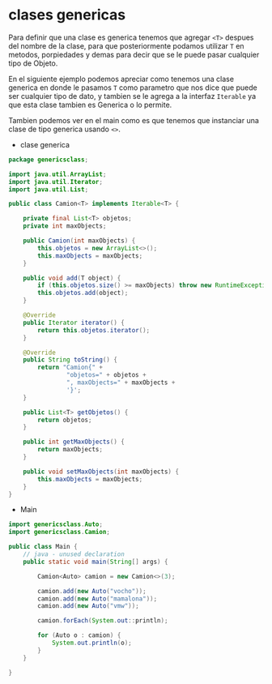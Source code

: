 # clases genericas

Para definir que una clase es generica tenemos que agregar `<T>` despues del nombre de la clase, para que posteriormente podamos utilizar `T` en metodos, porpiedades y demas para decir que se le puede pasar cualquier tipo de Objeto.

En el siguiente ejemplo podemos apreciar como tenemos una clase generica en donde le pasamos `T` como parametro que nos dice que puede ser cualquier tipo de dato, y tambien se le agrega a la interfaz `Iterable` ya que esta clase tambien es Generica o lo permite.

Tambien podemos ver en el main como es que tenemos que instanciar una clase de tipo generica usando `<>`.


* clase generica

```java
package genericsclass;

import java.util.ArrayList;
import java.util.Iterator;
import java.util.List;

public class Camion<T> implements Iterable<T> {

    private final List<T> objetos;
    private int maxObjects;

    public Camion(int maxObjects) {
        this.objetos = new ArrayList<>();
        this.maxObjects = maxObjects;
    }

    public void add(T object) {
        if (this.objetos.size() >= maxObjects) throw new RuntimeException("No hay mas espacio");
        this.objetos.add(object);
    }

    @Override
    public Iterator iterator() {
        return this.objetos.iterator();
    }

    @Override
    public String toString() {
        return "Camion{" +
                "objetos=" + objetos +
                ", maxObjects=" + maxObjects +
                '}';
    }

    public List<T> getObjetos() {
        return objetos;
    }

    public int getMaxObjects() {
        return maxObjects;
    }

    public void setMaxObjects(int maxObjects) {
        this.maxObjects = maxObjects;
    }
}
```

* Main

```java
import genericsclass.Auto;
import genericsclass.Camion;

public class Main {
    // java - unused declaration
    public static void main(String[] args) {

        Camion<Auto> camion = new Camion<>(3);

        camion.add(new Auto("vocho"));
        camion.add(new Auto("mamalona"));
        camion.add(new Auto("vmw"));

        camion.forEach(System.out::println);

        for (Auto o : camion) {
            System.out.println(o);
        }
    }

}
```